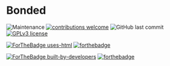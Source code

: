 # Bonded
![Maintenance](https://img.shields.io/maintenance/yes/2019)
[![contributions welcome](https://img.shields.io/badge/contributions-welcome-brightgreen.svg?style=flat)](https://github.com/joydeycdvs/Bonded/issues)
![GitHub last commit](https://img.shields.io/github/last-commit/joydeycdvs/Bonded)
[![GPLv3 license](https://img.shields.io/badge/License-GPLv3-blue.svg)](http://perso.crans.org/besson/LICENSE.html)

[![ForTheBadge uses-html](http://ForTheBadge.com/images/badges/uses-html.svg)](http://ForTheBadge.com)
[![forthebadge](https://forthebadge.com/images/badges/uses-css.svg)](https://forthebadge.com)

[![ForTheBadge built-by-developers](http://ForTheBadge.com/images/badges/built-by-developers.svg)](https://GitHub.com/joydeycdvs/)
[![forthebadge](https://forthebadge.com/images/badges/powered-by-water.svg)](https://forthebadge.com)
